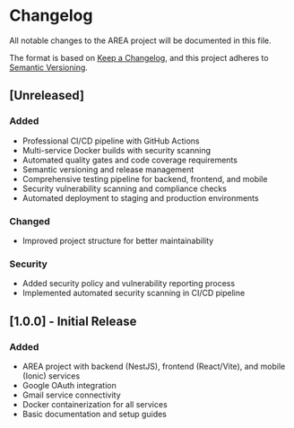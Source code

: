 # Changelog

All notable changes to the AREA project will be documented in this file.

The format is based on [Keep a Changelog](https://keepachangelog.com/en/1.0.0/),
and this project adheres to [Semantic Versioning](https://semver.org/spec/v2.0.0.html).

## [Unreleased]

### Added
- Professional CI/CD pipeline with GitHub Actions
- Multi-service Docker builds with security scanning
- Automated quality gates and code coverage requirements
- Semantic versioning and release management
- Comprehensive testing pipeline for backend, frontend, and mobile
- Security vulnerability scanning and compliance checks
- Automated deployment to staging and production environments

### Changed
- Improved project structure for better maintainability

### Security
- Added security policy and vulnerability reporting process
- Implemented automated security scanning in CI/CD pipeline

## [1.0.0] - Initial Release

### Added
- AREA project with backend (NestJS), frontend (React/Vite), and mobile (Ionic) services
- Google OAuth integration
- Gmail service connectivity
- Docker containerization for all services
- Basic documentation and setup guides